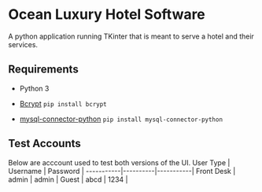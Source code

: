 
# Ocean Luxury Hotel Software
 A python application running TKinter that is meant to serve a hotel and their services.

## Requirements

 - Python 3

 - [Bcrypt](https://pypi.org/project/bcrypt/)
`pip install bcrypt`
 - [mysql-connector-python](https://pypi.org/project/mysql-connector-python/)
 `pip install mysql-connector-python`

## Test Accounts
Below are acccount used to test both versions of the UI.
 User Type | Username | Password  |
-----------|----------|-----------|
 Front Desk | admin | admin |
 Guest | abcd | 1234 |
